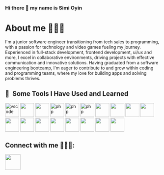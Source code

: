 ### Hi there 👋 my name is Simi Oyin

<h1> About me 🦸🏾‍♂️ </h1>

<p>I'm a junior software engineer transitioning from tech sales to programming, with a passion for technology and video games fueling my journey. Experienced in full-stack development, frontend development, ui/ux and more, I excel in collaborative environments, driving projects with effective communication and innovative solutions. Having graduated from a software engineering bootcamp, I'm eager to contribute to and grow within coding and programming teams, where my love for building apps and solving problems thrives.</p>

<h2> 🚀 &nbsp;Some Tools I Have Used and Learned</h2>
<p align="left">
<img src="https://cdn.jsdelivr.net/gh/devicons/devicon/icons/vscode/vscode-original.svg" alt="vscode" width="45" height="45"/>
<img src="https://cdn-icons-png.flaticon.com/128/1051/1051277.png" width="45" height="45"/>
<img src="https://cdn-icons-png.flaticon.com/128/1199/1199124.png" width="45" height="45"/>
<img src="https://cdn-icons-png.flaticon.com/128/919/919851.png" alt="php" width="45" height="45"/>
<img src="https://cdn-icons-png.flaticon.com/128/103/103093.png" alt="php" width="45" height="45"/>
<img src="https://cdn-icons-png.flaticon.com/128/919/919825.png" alt="php" width="45" height="45"/>
<img src="https://cdn-icons-png.flaticon.com/128/6132/6132221.png" width="45" height="45"/>
<img src="https://cdn-icons-png.flaticon.com/128/2748/2748383.png" width="45" height="45"/>
<img src="https://cdn-icons-png.flaticon.com/128/4494/4494748.png" width="45" height="45"/>
<img src="https://cdn-icons-png.flaticon.com/128/3815/3815250.png" width="45" height="45"/>
<img src="https://cdn-icons-png.flaticon.com/128/2772/2772128.png" width="45" height="45"/>
<img src="https://cdn-icons-png.flaticon.com/128/2906/2906274.png" width="45" height="45"/>
<img src="https://cdn-icons-png.flaticon.com/128/5968/5968381.png" width="45" height="45"/>
<img src="https://cdn-icons-png.flaticon.com/128/5968/5968672.png" width="45" height="45"/>
<img src="https://cdn-icons-png.flaticon.com/128/6132/6132222.png" width="45" height="45"/>
<img src="https://cdn-icons-png.flaticon.com/128/5847/5847514.png" width="45" height="45"/>
<img src="https://cdn-icons-png.flaticon.com/128/888/888835.png" width="45" height="45"/>
<img src="https://cdn-icons-png.flaticon.com/128/7858/7858975.png" width="45" height="45"/>

  
</p>

<h2> Connect with me 🧑🏿‍💼: </h2>
<p align="left">
<a href="https://www.linkedin.com/in/simioyin/">
  <img src="https://cdn-icons-png.flaticon.com/128/3536/3536505.png" style="width: 50px; height: 50px;">
</a>
</p>

  
